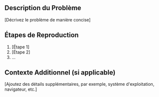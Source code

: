 ## Description du Problème
[Décrivez le problème de manière concise]

## Étapes de Reproduction
1. [Étape 1]
2. [Étape 2]
3. ...

## Contexte Additionnel (si applicable)
[Ajoutez des détails supplémentaires, par exemple, système d'exploitation, navigateur, etc.]

